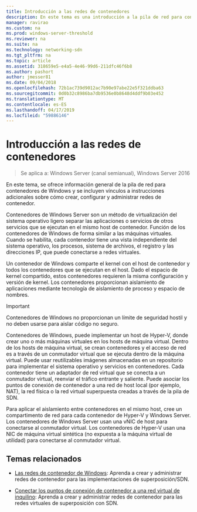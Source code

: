 ```yaml
---
title: Introducción a las redes de contenedores
description: En este tema es una introducción a la pila de red para contenedores de Windows e incluye vínculos a guías adicionales sobre cómo crear, configurar y administrar redes de contenedor.
manager: ravirao
ms.custom: na
ms.prod: windows-server-threshold
ms.reviewer: na
ms.suite: na
ms.technology: networking-sdn
ms.tgt_pltfrm: na
ms.topic: article
ms.assetid: 318659e5-e4a5-4e46-99d6-211dfc46f6b8
ms.author: pashort
author: jmesser81
ms.date: 09/04/2018
ms.openlocfilehash: 72b1ac739d9012ac7b90e97abe22e5f321ddba63
ms.sourcegitcommit: 0d0b32c8986ba7db9536e0b8648d4ddf9b03e452
ms.translationtype: MT
ms.contentlocale: es-ES
ms.lasthandoff: 04/17/2019
ms.locfileid: "59886146"
---
```

# <a name="container-networking-overview"></a>Introducción a las redes de contenedores

>Se aplica a: Windows Server (canal semianual), Windows Server 2016

En este tema, se ofrece información general de la pila de red para contenedores de Windows y se incluyen vínculos a instrucciones adicionales sobre cómo crear, configurar y administrar redes de contenedor.

Contenedores de Windows Server son un método de virtualización del sistema operativo ligero separar las aplicaciones o servicios de otros servicios que se ejecutan en el mismo host de contenedor. Función de los contenedores de Windows de forma similar a las máquinas virtuales. Cuando se habilita, cada contenedor tiene una vista independiente del sistema operativo, los procesos, sistema de archivos, el registro y las direcciones IP, que puede conectarse a redes virtuales. 

Un contenedor de Windows comparte el kernel con el host de contenedor y todos los contenedores que se ejecutan en el host. Dado el espacio de kernel compartido, estos contenedores requieren la misma configuración y versión de kernel. Los contenedores proporcionan aislamiento de aplicaciones mediante tecnología de aislamiento de proceso y espacio de nombres.

>[!IMPORTANT]
>Contenedores de Windows no proporcionan un límite de seguridad hostil y no deben usarse para aislar código no seguro. 

Contenedores de Windows, puede implementar un host de Hyper-V, donde crear uno o más máquinas virtuales en los hosts de máquina virtual. Dentro de los hosts de máquina virtual, se crean contenedores y el acceso de red es a través de un conmutador virtual que se ejecuta dentro de la máquina virtual. Puede usar reutilizables imágenes almacenadas en un repositorio para implementar el sistema operativo y servicios en contenedores. Cada contenedor tiene un adaptador de red virtual que se conecta a un conmutador virtual, reenviar el tráfico entrante y saliente. Puede asociar los puntos de conexión de contenedor a una red de host local (por ejemplo, NAT), la red física o la red virtual superpuesta creadas a través de la pila de SDN.

Para aplicar el aislamiento entre contenedores en el mismo host, cree un compartimento de red para cada contenedor de Hyper-V y Windows Server. Los contenedores de Windows Server usan una vNIC de host para conectarse al conmutador virtual. Los contenedores de Hyper-V usan una NIC de máquina virtual sintética (no expuesta a la máquina virtual de utilidad) para conectarse al conmutador virtual. 

## <a name="related-topics"></a>Temas relacionados 

- [Las redes de contenedor de Windows](https://docs.microsoft.com/virtualization/windowscontainers/container-networking/architecture): Aprenda a crear y administrar redes de contenedor para las implementaciones de superposición/SDN.

- [Conectar los puntos de conexión de contenedor a una red virtual de inquilino](../../manage/Connect-container-endpoints-to-a-Tenant-Virtual-Network.md): Aprenda a crear y administrar redes de contenedor para las redes virtuales de superposición con SDN. 